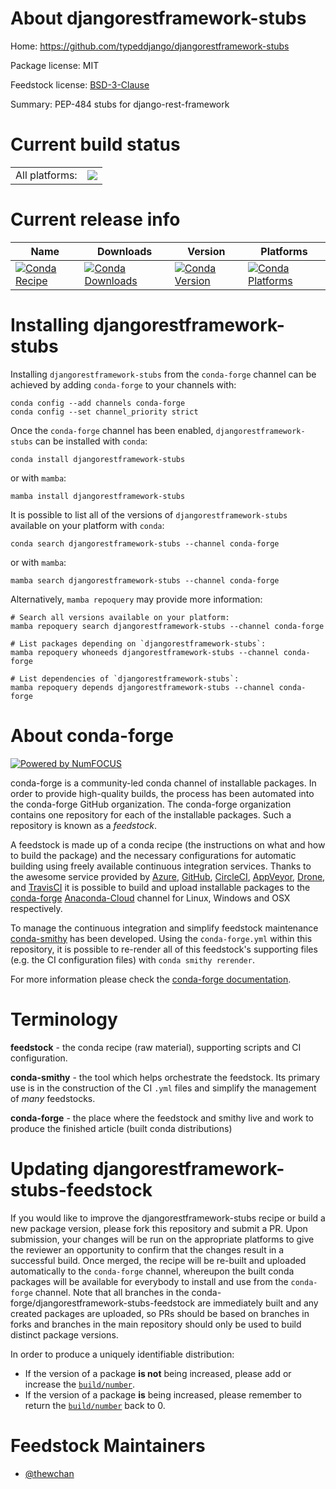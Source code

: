 About djangorestframework-stubs
===============================

Home: https://github.com/typeddjango/djangorestframework-stubs

Package license: MIT

Feedstock license: [BSD-3-Clause](https://github.com/conda-forge/djangorestframework-stubs-feedstock/blob/main/LICENSE.txt)

Summary: PEP-484 stubs for django-rest-framework

Current build status
====================


<table><tr><td>All platforms:</td>
    <td>
      <a href="https://dev.azure.com/conda-forge/feedstock-builds/_build/latest?definitionId=12730&branchName=main">
        <img src="https://dev.azure.com/conda-forge/feedstock-builds/_apis/build/status/djangorestframework-stubs-feedstock?branchName=main">
      </a>
    </td>
  </tr>
</table>

Current release info
====================

| Name | Downloads | Version | Platforms |
| --- | --- | --- | --- |
| [![Conda Recipe](https://img.shields.io/badge/recipe-djangorestframework--stubs-green.svg)](https://anaconda.org/conda-forge/djangorestframework-stubs) | [![Conda Downloads](https://img.shields.io/conda/dn/conda-forge/djangorestframework-stubs.svg)](https://anaconda.org/conda-forge/djangorestframework-stubs) | [![Conda Version](https://img.shields.io/conda/vn/conda-forge/djangorestframework-stubs.svg)](https://anaconda.org/conda-forge/djangorestframework-stubs) | [![Conda Platforms](https://img.shields.io/conda/pn/conda-forge/djangorestframework-stubs.svg)](https://anaconda.org/conda-forge/djangorestframework-stubs) |

Installing djangorestframework-stubs
====================================

Installing `djangorestframework-stubs` from the `conda-forge` channel can be achieved by adding `conda-forge` to your channels with:

```
conda config --add channels conda-forge
conda config --set channel_priority strict
```

Once the `conda-forge` channel has been enabled, `djangorestframework-stubs` can be installed with `conda`:

```
conda install djangorestframework-stubs
```

or with `mamba`:

```
mamba install djangorestframework-stubs
```

It is possible to list all of the versions of `djangorestframework-stubs` available on your platform with `conda`:

```
conda search djangorestframework-stubs --channel conda-forge
```

or with `mamba`:

```
mamba search djangorestframework-stubs --channel conda-forge
```

Alternatively, `mamba repoquery` may provide more information:

```
# Search all versions available on your platform:
mamba repoquery search djangorestframework-stubs --channel conda-forge

# List packages depending on `djangorestframework-stubs`:
mamba repoquery whoneeds djangorestframework-stubs --channel conda-forge

# List dependencies of `djangorestframework-stubs`:
mamba repoquery depends djangorestframework-stubs --channel conda-forge
```


About conda-forge
=================

[![Powered by
NumFOCUS](https://img.shields.io/badge/powered%20by-NumFOCUS-orange.svg?style=flat&colorA=E1523D&colorB=007D8A)](https://numfocus.org)

conda-forge is a community-led conda channel of installable packages.
In order to provide high-quality builds, the process has been automated into the
conda-forge GitHub organization. The conda-forge organization contains one repository
for each of the installable packages. Such a repository is known as a *feedstock*.

A feedstock is made up of a conda recipe (the instructions on what and how to build
the package) and the necessary configurations for automatic building using freely
available continuous integration services. Thanks to the awesome service provided by
[Azure](https://azure.microsoft.com/en-us/services/devops/), [GitHub](https://github.com/),
[CircleCI](https://circleci.com/), [AppVeyor](https://www.appveyor.com/),
[Drone](https://cloud.drone.io/welcome), and [TravisCI](https://travis-ci.com/)
it is possible to build and upload installable packages to the
[conda-forge](https://anaconda.org/conda-forge) [Anaconda-Cloud](https://anaconda.org/)
channel for Linux, Windows and OSX respectively.

To manage the continuous integration and simplify feedstock maintenance
[conda-smithy](https://github.com/conda-forge/conda-smithy) has been developed.
Using the ``conda-forge.yml`` within this repository, it is possible to re-render all of
this feedstock's supporting files (e.g. the CI configuration files) with ``conda smithy rerender``.

For more information please check the [conda-forge documentation](https://conda-forge.org/docs/).

Terminology
===========

**feedstock** - the conda recipe (raw material), supporting scripts and CI configuration.

**conda-smithy** - the tool which helps orchestrate the feedstock.
                   Its primary use is in the construction of the CI ``.yml`` files
                   and simplify the management of *many* feedstocks.

**conda-forge** - the place where the feedstock and smithy live and work to
                  produce the finished article (built conda distributions)


Updating djangorestframework-stubs-feedstock
============================================

If you would like to improve the djangorestframework-stubs recipe or build a new
package version, please fork this repository and submit a PR. Upon submission,
your changes will be run on the appropriate platforms to give the reviewer an
opportunity to confirm that the changes result in a successful build. Once
merged, the recipe will be re-built and uploaded automatically to the
`conda-forge` channel, whereupon the built conda packages will be available for
everybody to install and use from the `conda-forge` channel.
Note that all branches in the conda-forge/djangorestframework-stubs-feedstock are
immediately built and any created packages are uploaded, so PRs should be based
on branches in forks and branches in the main repository should only be used to
build distinct package versions.

In order to produce a uniquely identifiable distribution:
 * If the version of a package **is not** being increased, please add or increase
   the [``build/number``](https://docs.conda.io/projects/conda-build/en/latest/resources/define-metadata.html#build-number-and-string).
 * If the version of a package **is** being increased, please remember to return
   the [``build/number``](https://docs.conda.io/projects/conda-build/en/latest/resources/define-metadata.html#build-number-and-string)
   back to 0.

Feedstock Maintainers
=====================

* [@thewchan](https://github.com/thewchan/)


